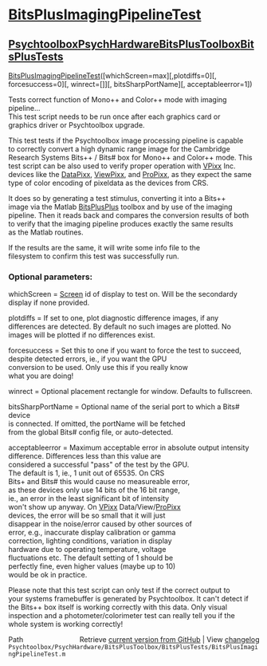 # [BitsPlusImagingPipelineTest](BitsPlusImagingPipelineTest)
## [Psychtoolbox](Psychtoolbox)[PsychHardware](PsychHardware)[BitsPlusToolbox](BitsPlusToolbox)[BitsPlusTests](BitsPlusTests)

[BitsPlusImagingPipelineTest](BitsPlusImagingPipelineTest)([whichScreen=max][,plotdiffs=0][, forcesuccess=0][, winrect=[]][, bitsSharpPortName][, acceptableerror=1])  
  
Tests correct function of Mono++ and Color++ mode with imaging pipeline...  
This test script needs to be run once after each graphics card or  
graphics driver or Psychtoolbox upgrade.   
  
This test tests if the Psychtoolbox image processing pipeline is capable  
to correctly convert a high dynamic range image for the Cambridge  
Research Systems Bits++ / Bits\# box for Mono++ and Color++ mode. This  
test script can be also used to verify proper operation with [VPixx](VPixx) Inc.  
devices like the [DataPixx](DataPixx), [ViewPixx](ViewPixx), and [ProPixx](ProPixx), as they expect the same  
type of color encoding of pixeldata as the devices from CRS.  
  
It does so by generating a test stimulus, converting it into a Bits++  
image via the Matlab [BitsPlusPlus](BitsPlusPlus) toolbox and by use of the imaging  
pipeline. Then it reads back and compares the conversion results of both  
to verify that the imaging pipeline produces exactly the same results  
as the Matlab routines.  
  
If the results are the same, it will write some info file to the  
filesystem to confirm this test was successfully run.  
  
### Optional parameters:  
  
whichScreen  = [Screen](Screen) id of display to test on. Will be the secondardy  
               display if none provided.  
  
plotdiffs    = If set to one, plot diagnostic difference images, if any  
               differences are detected. By default no such images are plotted. No  
               images will be plotted if no differences exist.  
  
forcesuccess = Set this to one if you want to force the test to succeed,  
               despite detected errors, ie., if you want the GPU  
               conversion to be used. Only use this if you really know  
               what you are doing!  
  
winrect = Optional placement rectangle for window. Defaults to fullscreen.  
  
bitsSharpPortName = Optional name of the serial port to which a Bits\# device  
                    is connected. If omitted, the portName will be fetched  
                    from the global Bits\# config file, or auto-detected.  
  
acceptableerror = Maximum acceptable error in absolute output intensity  
                  difference. Differences less than this value are  
                  considered a successful "pass" of the test by the GPU.  
                  The default is 1, ie., 1 unit out of 65535. On CRS  
                  Bits+ and Bits\# this would cause no measureable error,  
                  as these devices only use 14 bits of the 16 bit range,  
                  ie., an error in the least significant bit of intensity  
                  won't show up anyway. On [VPixx](VPixx) Data/View/[ProPixx](ProPixx)  
                  devices, the error will be so small that it will just  
                  disappear in the noise/error caused by other sources of  
                  error, e.g., inaccurate display calibration or gamma  
                  correction, lighting conditions, variation in display  
                  hardware due to operating temperature, voltage  
                  fluctuations etc. The default setting of 1 should be  
                  perfectly fine, even higher values (maybe up to 10)  
                  would be ok in practice.  
  
Please note that this test script can only test if the correct output to  
your systems framebuffer is generated by Psychtoolbox. It can't detect if  
the Bits++ box itself is working correctly with this data. Only visual  
inspection and a photometer/colorimeter test can really tell you if the  
whole system is working correctly!  




<div class="code_header" style="text-align:right;">
  <span style="float:left;">Path&nbsp;&nbsp;</span> <span class="counter">Retrieve <a href=
  "https://raw.github.com/Psychtoolbox-3/Psychtoolbox-3/beta/Psychtoolbox/PsychHardware/BitsPlusToolbox/BitsPlusTests/BitsPlusImagingPipelineTest.m">current version from GitHub</a> | View <a href=
  "https://github.com/Psychtoolbox-3/Psychtoolbox-3/commits/beta/Psychtoolbox/PsychHardware/BitsPlusToolbox/BitsPlusTests/BitsPlusImagingPipelineTest.m">changelog</a></span>
</div>
<div class="code">
  <code>Psychtoolbox/PsychHardware/BitsPlusToolbox/BitsPlusTests/BitsPlusImagingPipelineTest.m</code>
</div>

